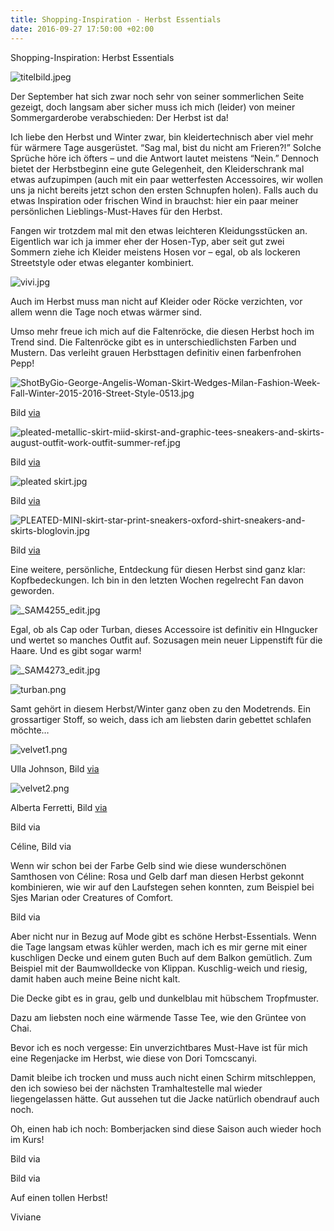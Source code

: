 ```yaml
---
title: Shopping-Inspiration - Herbst Essentials
date: 2016-09-27 17:50:00 +02:00
---
```


Shopping-Inspiration: Herbst Essentials 

![titelbild.jpeg](/uploads/titelbild.jpeg)

Der September hat sich zwar noch sehr von seiner sommerlichen Seite gezeigt, doch langsam aber sicher muss ich mich (leider) von meiner Sommergarderobe verabschieden: Der Herbst ist da!

Ich liebe den Herbst und Winter zwar, bin kleidertechnisch aber viel mehr für wärmere Tage ausgerüstet. “Sag mal, bist du nicht am Frieren?!” Solche Sprüche höre ich öfters – und die Antwort lautet meistens “Nein.” Dennoch bietet der Herbstbeginn eine gute Gelegenheit, den Kleiderschrank mal etwas aufzupimpen (auch mit ein paar wetterfesten Accessoires, wir wollen uns ja nicht bereits jetzt schon den ersten Schnupfen holen). Falls auch du etwas Inspiration oder frischen Wind in brauchst: hier ein paar meiner persönlichen Lieblings-Must-Haves für den Herbst.

Fangen wir trotzdem mal mit den etwas leichteren Kleidungsstücken an. Eigentlich war ich ja immer eher der Hosen-Typ, aber seit gut zwei Sommern ziehe ich Kleider meistens Hosen vor – egal, ob als lockeren Streetstyle oder etwas eleganter kombiniert. 

![vivi.jpg](/uploads/vivi.jpg)

Auch im Herbst muss man nicht auf Kleider oder Röcke verzichten, vor allem wenn die Tage noch etwas wärmer sind. 



Umso mehr freue ich mich auf die Faltenröcke, die diesen Herbst hoch im Trend sind. Die Faltenröcke gibt es in unterschiedlichsten Farben und Mustern. Das verleiht grauen Herbsttagen definitiv einen farbenfrohen Pepp!

![ShotByGio-George-Angelis-Woman-Skirt-Wedges-Milan-Fashion-Week-Fall-Winter-2015-2016-Street-Style-0513.jpg](/uploads/ShotByGio-George-Angelis-Woman-Skirt-Wedges-Milan-Fashion-Week-Fall-Winter-2015-2016-Street-Style-0513.jpg)

Bild [via](http://shotbygio.com/tag/mfw-fallwinter-20152016-street-style/page/3/) 


![pleated-metallic-skirt-miid-skirst-and-graphic-tees-sneakers-and-skirts-august-outfit-work-outfit-summer-ref.jpg](/uploads/pleated-metallic-skirt-miid-skirst-and-graphic-tees-sneakers-and-skirts-august-outfit-work-outfit-summer-ref.jpg)


Bild [via](http://www.closetfulofclothes.com/how-to-wear-pleated-skirts/)

![pleated skirt.jpg](/uploads/pleated%20skirt.jpg)

Bild [via](https://www.pinterest.com/pin/344525440223122014/)

![PLEATED-MINI-skirt-star-print-sneakers-oxford-shirt-sneakers-and-skirts-bloglovin.jpg](/uploads/PLEATED-MINI-skirt-star-print-sneakers-oxford-shirt-sneakers-and-skirts-bloglovin.jpg)

Bild [via](http://www.closetfulofclothes.com/how-to-wear-pleated-skirts/)

Eine weitere, persönliche, Entdeckung für diesen Herbst sind ganz klar: Kopfbedeckungen. Ich bin in den letzten Wochen regelrecht Fan davon geworden.

![_SAM4255_edit.jpg](/uploads/_SAM4255_edit.jpg)

Egal, ob als Cap oder Turban, dieses Accessoire ist definitiv ein HIngucker und wertet so manches Outfit auf. Sozusagen mein neuer Lippenstift für die Haare. Und es gibt sogar warm!


![_SAM4273_edit.jpg](/uploads/_SAM4273_edit.jpg)

![turban.png](/uploads/turban.png)

Samt gehört in diesem Herbst/Winter ganz oben zu den Modetrends. Ein grossartiger Stoff, so weich, dass ich am liebsten darin gebettet schlafen möchte… 

![velvet1.png](/uploads/velvet1.png)

Ulla Johnson, Bild [via](https://www.pinterest.com/source/ullajohnson.com)

![velvet2.png](/uploads/velvet2.png)

Alberta Ferretti, Bild [via](https://www.pinterest.com/livinglycom/) 





Bild via 


Céline, Bild via

Wenn wir schon bei der Farbe Gelb sind wie diese wunderschönen Samthosen von Céline: Rosa und Gelb darf man diesen Herbst gekonnt kombinieren, wie wir auf den Laufstegen sehen konnten, zum Beispiel bei Sjes Marian oder Creatures of Comfort. 



Bild via

Aber nicht nur in Bezug auf Mode gibt es schöne Herbst-Essentials. Wenn die Tage langsam etwas kühler werden, mach ich es mir gerne mit einer kuschligen Decke und einem guten Buch auf dem Balkon gemütlich. Zum Beispiel mit der Baumwolldecke von Klippan. Kuschlig-weich und riesig, damit haben auch meine Beine nicht kalt.



Die Decke gibt es in grau, gelb und dunkelblau mit hübschem Tropfmuster.







Dazu am liebsten noch eine wärmende Tasse Tee, wie den Grüntee von Chai. 




Bevor ich es noch vergesse: Ein unverzichtbares Must-Have ist für mich eine Regenjacke im Herbst, wie diese von Dori Tomcscanyi. 



Damit bleibe ich trocken und muss auch nicht einen Schirm mitschleppen, den ich sowieso bei der nächsten Tramhaltestelle mal wieder liegengelassen hätte. Gut aussehen tut die Jacke natürlich obendrauf auch noch.

Oh, einen hab ich noch: Bomberjacken sind diese Saison auch wieder hoch im Kurs! 



Bild via 


Bild via 

Auf einen tollen Herbst!

Viviane
